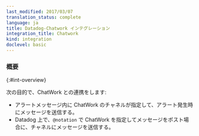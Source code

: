 ```yaml
---
last_modified: 2017/03/07
translation_status: complete
language: ja
title: Datadog-Chatwork インテグレーション
integration_title: Chatwork
kind: integration
doclevel: basic
---
```


<!-- Integrate with ChatWork to:

* be notified when someone posts on your stream
* be notified when a metric alert is triggered -->

### 概要
{:#int-overview}

次の目的で、ChatWork との連携をします:

* アラートメッセージ内に ChatWork のチャネルが指定して、アラート発生時にメッセージを送信する。
* Datadog 上で、`@notation` で ChatWork を指定してメッセージをポスト場合に、チャネルにメッセージを送信する。